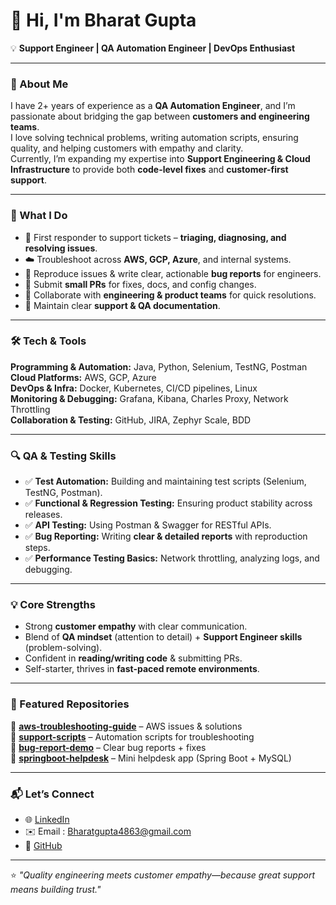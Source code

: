 # 👋 Hi, I'm Bharat Gupta  
 
💡 **Support Engineer | QA Automation Engineer | DevOps Enthusiast**  
 
---
 
### 🌟 About Me  
I have 2+ years of experience as a **QA Automation Engineer**, and I’m passionate about bridging the gap between **customers and engineering teams**.  
I love solving technical problems, writing automation scripts, ensuring quality, and helping customers with empathy and clarity.  
Currently, I’m expanding my expertise into **Support Engineering & Cloud Infrastructure** to provide both **code-level fixes** and **customer-first support**.  
 
---
 
### 🚀 What I Do  
- 📨 First responder to support tickets – **triaging, diagnosing, and resolving issues**.  
- ☁️ Troubleshoot across **AWS, GCP, Azure**, and internal systems.  
- 🐛 Reproduce issues & write clear, actionable **bug reports** for engineers.  
- 🔧 Submit **small PRs** for fixes, docs, and config changes.  
- 🤝 Collaborate with **engineering & product teams** for quick resolutions.  
- 📝 Maintain clear **support & QA documentation**.  
 
---
 
### 🛠️ Tech & Tools  
**Programming & Automation:** Java, Python, Selenium, TestNG, Postman  
**Cloud Platforms:** AWS, GCP, Azure  
**DevOps & Infra:** Docker, Kubernetes, CI/CD pipelines, Linux  
**Monitoring & Debugging:** Grafana, Kibana, Charles Proxy, Network Throttling  
**Collaboration & Testing:** GitHub, JIRA, Zephyr Scale, BDD  
 
---
 
### 🔍 QA & Testing Skills  
- ✅ **Test Automation:** Building and maintaining test scripts (Selenium, TestNG, Postman).  
- ✅ **Functional & Regression Testing:** Ensuring product stability across releases.  
- ✅ **API Testing:** Using Postman & Swagger for RESTful APIs.  
- ✅ **Bug Reporting:** Writing **clear & detailed reports** with reproduction steps.  
- ✅ **Performance Testing Basics:** Network throttling, analyzing logs, and debugging.  
 
---
 
### 💡 Core Strengths  
- Strong **customer empathy** with clear communication.  
- Blend of **QA mindset** (attention to detail) + **Support Engineer skills** (problem-solving).  
- Confident in **reading/writing code** & submitting PRs.  
- Self-starter, thrives in **fast-paced remote environments**.  
 
---
 
### 📌 Featured Repositories  
🔹 [**aws-troubleshooting-guide**](https://github.com/your-username/aws-troubleshooting-guide) – AWS issues & solutions  
🔹 [**support-scripts**](https://github.com/your-username/support-scripts) – Automation scripts for troubleshooting  
🔹 [**bug-report-demo**](https://github.com/your-username/bug-report-demo) – Clear bug reports + fixes  
🔹 [**springboot-helpdesk**](https://github.com/your-username/springboot-helpdesk) – Mini helpdesk app (Spring Boot + MySQL)  
 
---
 
### 📬 Let’s Connect  
- 🌐 [LinkedIn](https://www.linkedin.com/in/bharatgupta18?utm_source=share&utm_campaign=share_via&utm_content=profile&utm_medium=android_app)  
- ✉️ Email : Bharatgupta4863@gmail.com 
- 🐙 [GitHub](https://github.com/your-Bharatabd)  
 
---
⭐️ *"Quality engineering meets customer empathy—because great support means building trust."*
 
